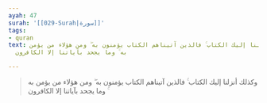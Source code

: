 ```yaml
---
ayah: 47
surah: '[[029-Surah|سورة]]'
tags:
- quran
text: وكذلك أنزلنا إليك الكتاب ۚ فالذين آتيناهم الكتاب يؤمنون به ۖ ومن هؤلاء من يؤمن
  به ۚ وما يجحد بآياتنا إلا الكافرون

---
```

> وكذلك أنزلنا إليك الكتاب ۚ فالذين آتيناهم الكتاب يؤمنون به ۖ ومن هؤلاء من يؤمن به ۚ وما يجحد بآياتنا إلا الكافرون

